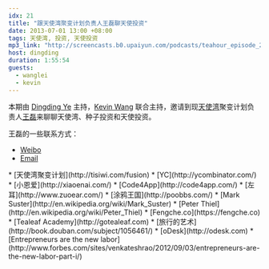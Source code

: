```yaml
---
idx: 21
title: "跟天使湾聚变计划负责人王磊聊天使投资"
date: 2013-07-01 13:00 +08:00
tags: 天使湾, 投资, 天使投资
mp3_link: "http://screencasts.b0.upaiyun.com/podcasts/teahour_episode_21.m4a"
host: dingding
duration: 1:55:54
guests:
  - wanglei
  - kevin
---
```


本期由 [Dingding Ye](http://yedingding.com) 主持，[Kevin Wang](http://knwang.com) 联合主持，邀请到现[天使湾](http://tisiwi.com)聚变计划负责人[王磊](http://makafei.com/blog)来聊聊天使湾、种子投资和天使投资。

王磊的一些联系方式：

* [Weibo](http://weibo.com/atosdps)
* [Email](mailto:atosdps@gmail.com)

<section class="notes" markdown="1">
* [天使湾聚变计划](http://tisiwi.com/fusion)
* [YC](http://ycombinator.com/)
* [小恩爱](http://xiaoenai.com/)
* [Code4App](http://code4app.com/)
* [左耳](http://www.zuoear.com/)
* [涂鸦王国](http://poobbs.com/)
* [Mark Suster](http://en.wikipedia.org/wiki/Mark_Suster)
* [Peter Thiel](http://en.wikipedia.org/wiki/Peter_Thiel)
* [Fengche.co](https://fengche.co)
* [Tealeaf Academy](http://gotealeaf.com)
* [旅行的艺术](http://book.douban.com/subject/1056461/)
* [oDesk](http://odesk.com)
* [Entrepreneurs are the new labor](http://www.forbes.com/sites/venkateshrao/2012/09/03/entrepreneurs-are-the-new-labor-part-i/)
</section>
